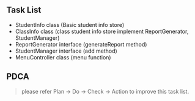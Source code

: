 ## Task List

* StudentInfo class (Basic student info store)
* ClassInfo class (class student info store implement ReportGenerator, StudentManager)
* ReportGenerator interface (generateReport method)
* StudentManager interface (add method)
* MenuController class (menu function)

## PDCA
> please refer Plan -> Do -> Check -> Action to improve this task list.